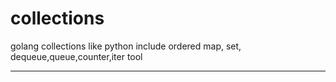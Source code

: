 # collections
golang collections like python include ordered map, set, dequeue,queue,counter,iter tool
***
